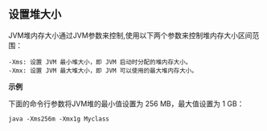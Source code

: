 ## 设置堆大小

JVM堆内存大小通过JVM参数来控制,使用以下两个参数来控制堆内存大小区间范围：
```
-Xms: 设置 JVM 最小堆大小，即 JVM 启动时分配的堆内存大小。
-Xmx: 设置 JVM 最大堆大小，即 JVM 可以使用的最大堆内存大小。
```
**示例**

下面的命令行参数将JVM堆的最小值设置为 256 MB，最大值设置为 1 GB：
```shell
java -Xms256m -Xmx1g Myclass
```



